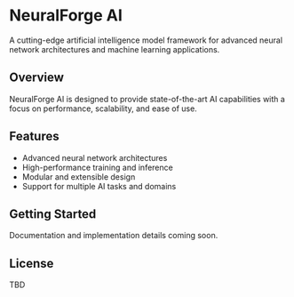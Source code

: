 # NeuralForge AI

A cutting-edge artificial intelligence model framework for advanced neural network architectures and machine learning applications.

## Overview

NeuralForge AI is designed to provide state-of-the-art AI capabilities with a focus on performance, scalability, and ease of use.

## Features

- Advanced neural network architectures
- High-performance training and inference
- Modular and extensible design
- Support for multiple AI tasks and domains

## Getting Started

Documentation and implementation details coming soon.

## License

TBD